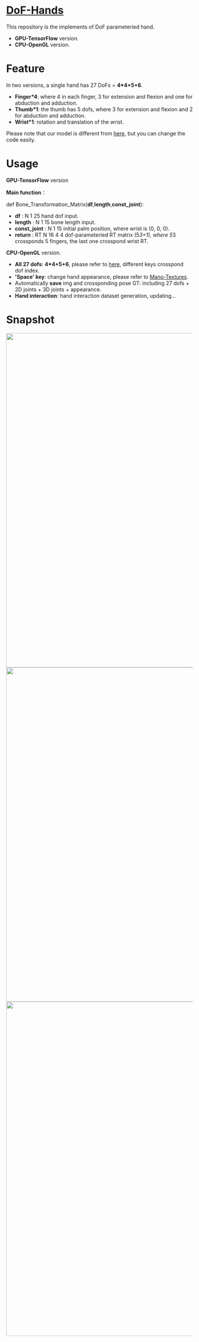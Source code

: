 [DoF-Hands](https://github.com/JenathanHoo/DoF-Hands)
=========================
This repository is the implements of DoF parameteried hand.
- **GPU-TensorFlow** version.
- **CPU-OpenGL** version.

Feature
=========================
In two versions, a single hand has 27 DoFs = **4*4+5+6**.

- **Finger*4**: where 4 in each finger, 3 for extension and flexion and one for abduction and adduction.
- **Thumb*1**:  the thumb has 5 dofs, where 3 for extension and flexion and 2 for abduction and adduction.
- **Wrist*1**:  rotation and translation of the wrist.

Please note that our model is different from [here](https://biology.stackexchange.com/questions/30857/does-the-human-hand-have-27-degrees-of-freedom), but you can change the code easily.

Usage
=========================
**GPU-TensorFlow** version

**Main function**：

def Bone_Transformation_Matrix(**df**,**length**,**const_joint**):
- **df** : N 1 25 hand dof input.
- **length** : N 1 15  bone length input.
- **const_joint** : N 1 15 initial palm position, where wrist is (0, 0, 0).
- **return** : RT N 16 4 4 dof-parameteried RT matrix (5*3+1), where 5*3 crossponds 5 fingers, the last one crosspond wrist RT.
    
**CPU-OpenGL** version.
- **All 27 dofs**:  **4*4+5+6**, please refer to [here](https://github.com/JenathanHoo/DoF-Hands), different keys crosspond dof index.
- **'Space' key**: change hand appearance, please refer to [Mano-Textures](https://github.com/JenathanHoo/Mano-Textures).
- Automatically **save** img and crossponding pose GT: including 27 dofs + 2D joints + 3D joints + appearance.
- **Hand interaction**: hand interaction dataset generation, updating...

Snapshot
=========================
<center class="half">
    <img src="https://github.com/JenathanHoo/DoF-Hands/blob/master/imgs/1.png" width="900"/><img src="https://github.com/JenathanHoo/DoF-Hands/blob/master/imgs/223.png" width="900"/><img src="https://github.com/JenathanHoo/DoF-Hands/blob/master/imgs/222.png" width="900"/>
</center>



